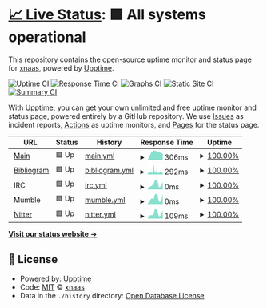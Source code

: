 # [📈 Live Status](https://xnaas.github.io/status-asak): <!--live status--> **🟩 All systems operational**

This repository contains the open-source uptime monitor and status page for [xnaas](https://xnaas.info/), powered by [Upptime](https://github.com/upptime/upptime).

[![Uptime CI](https://github.com/xnaas/status-asak/workflows/Uptime%20CI/badge.svg)](https://github.com/xnaas/status-asak/actions?query=workflow%3A%22Uptime+CI%22)
[![Response Time CI](https://github.com/xnaas/status-asak/workflows/Response%20Time%20CI/badge.svg)](https://github.com/xnaas/status-asak/actions?query=workflow%3A%22Response+Time+CI%22)
[![Graphs CI](https://github.com/xnaas/status-asak/workflows/Graphs%20CI/badge.svg)](https://github.com/xnaas/status-asak/actions?query=workflow%3A%22Graphs+CI%22)
[![Static Site CI](https://github.com/xnaas/status-asak/workflows/Static%20Site%20CI/badge.svg)](https://github.com/xnaas/status-asak/actions?query=workflow%3A%22Static+Site+CI%22)
[![Summary CI](https://github.com/xnaas/status-asak/workflows/Summary%20CI/badge.svg)](https://github.com/xnaas/status-asak/actions?query=workflow%3A%22Summary+CI%22)

With [Upptime](https://upptime.js.org), you can get your own unlimited and free uptime monitor and status page, powered entirely by a GitHub repository. We use [Issues](https://github.com/xnaas/status-asak/issues) as incident reports, [Actions](https://github.com/xnaas/status-asak/actions) as uptime monitors, and [Pages](https://xnaas.github.io/status-asak) for the status page.

<!--start: status pages-->
<!-- This summary is generated by Upptime (https://github.com/upptime/upptime) -->
<!-- Do not edit this manually, your changes will be overwritten -->
<!-- prettier-ignore -->
| URL | Status | History | Response Time | Uptime |
| --- | ------ | ------- | ------------- | ------ |
| <img alt="" src="https://favicons.githubusercontent.com/actionsack.com" height="13"> [Main](https://actionsack.com) | 🟩 Up | [main.yml](https://github.com/xnaas/status-asak/commits/HEAD/history/main.yml) | <details><summary><img alt="Response time graph" src="./graphs/main/response-time-week.png" height="20"> 306ms</summary><br><a href="https://xnaas.github.io/status-asak/history/main"><img alt="Response time 306" src="https://img.shields.io/endpoint?url=https%3A%2F%2Fraw.githubusercontent.com%2Fxnaas%2Fstatus-asak%2FHEAD%2Fapi%2Fmain%2Fresponse-time.json"></a><br><a href="https://xnaas.github.io/status-asak/history/main"><img alt="24-hour response time 306" src="https://img.shields.io/endpoint?url=https%3A%2F%2Fraw.githubusercontent.com%2Fxnaas%2Fstatus-asak%2FHEAD%2Fapi%2Fmain%2Fresponse-time-day.json"></a><br><a href="https://xnaas.github.io/status-asak/history/main"><img alt="7-day response time 306" src="https://img.shields.io/endpoint?url=https%3A%2F%2Fraw.githubusercontent.com%2Fxnaas%2Fstatus-asak%2FHEAD%2Fapi%2Fmain%2Fresponse-time-week.json"></a><br><a href="https://xnaas.github.io/status-asak/history/main"><img alt="30-day response time 306" src="https://img.shields.io/endpoint?url=https%3A%2F%2Fraw.githubusercontent.com%2Fxnaas%2Fstatus-asak%2FHEAD%2Fapi%2Fmain%2Fresponse-time-month.json"></a><br><a href="https://xnaas.github.io/status-asak/history/main"><img alt="1-year response time 306" src="https://img.shields.io/endpoint?url=https%3A%2F%2Fraw.githubusercontent.com%2Fxnaas%2Fstatus-asak%2FHEAD%2Fapi%2Fmain%2Fresponse-time-year.json"></a></details> | <details><summary><a href="https://xnaas.github.io/status-asak/history/main">100.00%</a></summary><a href="https://xnaas.github.io/status-asak/history/main"><img alt="All-time uptime 100.00%" src="https://img.shields.io/endpoint?url=https%3A%2F%2Fraw.githubusercontent.com%2Fxnaas%2Fstatus-asak%2FHEAD%2Fapi%2Fmain%2Fuptime.json"></a><br><a href="https://xnaas.github.io/status-asak/history/main"><img alt="24-hour uptime 100.00%" src="https://img.shields.io/endpoint?url=https%3A%2F%2Fraw.githubusercontent.com%2Fxnaas%2Fstatus-asak%2FHEAD%2Fapi%2Fmain%2Fuptime-day.json"></a><br><a href="https://xnaas.github.io/status-asak/history/main"><img alt="7-day uptime 100.00%" src="https://img.shields.io/endpoint?url=https%3A%2F%2Fraw.githubusercontent.com%2Fxnaas%2Fstatus-asak%2FHEAD%2Fapi%2Fmain%2Fuptime-week.json"></a><br><a href="https://xnaas.github.io/status-asak/history/main"><img alt="30-day uptime 100.00%" src="https://img.shields.io/endpoint?url=https%3A%2F%2Fraw.githubusercontent.com%2Fxnaas%2Fstatus-asak%2FHEAD%2Fapi%2Fmain%2Fuptime-month.json"></a><br><a href="https://xnaas.github.io/status-asak/history/main"><img alt="1-year uptime 100.00%" src="https://img.shields.io/endpoint?url=https%3A%2F%2Fraw.githubusercontent.com%2Fxnaas%2Fstatus-asak%2FHEAD%2Fapi%2Fmain%2Fuptime-year.json"></a></details>
| <img alt="" src="https://favicons.githubusercontent.com/bib.actionsack.com" height="13"> [Bibliogram](https://bib.actionsack.com) | 🟩 Up | [bibliogram.yml](https://github.com/xnaas/status-asak/commits/HEAD/history/bibliogram.yml) | <details><summary><img alt="Response time graph" src="./graphs/bibliogram/response-time-week.png" height="20"> 292ms</summary><br><a href="https://xnaas.github.io/status-asak/history/bibliogram"><img alt="Response time 292" src="https://img.shields.io/endpoint?url=https%3A%2F%2Fraw.githubusercontent.com%2Fxnaas%2Fstatus-asak%2FHEAD%2Fapi%2Fbibliogram%2Fresponse-time.json"></a><br><a href="https://xnaas.github.io/status-asak/history/bibliogram"><img alt="24-hour response time 292" src="https://img.shields.io/endpoint?url=https%3A%2F%2Fraw.githubusercontent.com%2Fxnaas%2Fstatus-asak%2FHEAD%2Fapi%2Fbibliogram%2Fresponse-time-day.json"></a><br><a href="https://xnaas.github.io/status-asak/history/bibliogram"><img alt="7-day response time 292" src="https://img.shields.io/endpoint?url=https%3A%2F%2Fraw.githubusercontent.com%2Fxnaas%2Fstatus-asak%2FHEAD%2Fapi%2Fbibliogram%2Fresponse-time-week.json"></a><br><a href="https://xnaas.github.io/status-asak/history/bibliogram"><img alt="30-day response time 292" src="https://img.shields.io/endpoint?url=https%3A%2F%2Fraw.githubusercontent.com%2Fxnaas%2Fstatus-asak%2FHEAD%2Fapi%2Fbibliogram%2Fresponse-time-month.json"></a><br><a href="https://xnaas.github.io/status-asak/history/bibliogram"><img alt="1-year response time 292" src="https://img.shields.io/endpoint?url=https%3A%2F%2Fraw.githubusercontent.com%2Fxnaas%2Fstatus-asak%2FHEAD%2Fapi%2Fbibliogram%2Fresponse-time-year.json"></a></details> | <details><summary><a href="https://xnaas.github.io/status-asak/history/bibliogram">100.00%</a></summary><a href="https://xnaas.github.io/status-asak/history/bibliogram"><img alt="All-time uptime 100.00%" src="https://img.shields.io/endpoint?url=https%3A%2F%2Fraw.githubusercontent.com%2Fxnaas%2Fstatus-asak%2FHEAD%2Fapi%2Fbibliogram%2Fuptime.json"></a><br><a href="https://xnaas.github.io/status-asak/history/bibliogram"><img alt="24-hour uptime 100.00%" src="https://img.shields.io/endpoint?url=https%3A%2F%2Fraw.githubusercontent.com%2Fxnaas%2Fstatus-asak%2FHEAD%2Fapi%2Fbibliogram%2Fuptime-day.json"></a><br><a href="https://xnaas.github.io/status-asak/history/bibliogram"><img alt="7-day uptime 100.00%" src="https://img.shields.io/endpoint?url=https%3A%2F%2Fraw.githubusercontent.com%2Fxnaas%2Fstatus-asak%2FHEAD%2Fapi%2Fbibliogram%2Fuptime-week.json"></a><br><a href="https://xnaas.github.io/status-asak/history/bibliogram"><img alt="30-day uptime 100.00%" src="https://img.shields.io/endpoint?url=https%3A%2F%2Fraw.githubusercontent.com%2Fxnaas%2Fstatus-asak%2FHEAD%2Fapi%2Fbibliogram%2Fuptime-month.json"></a><br><a href="https://xnaas.github.io/status-asak/history/bibliogram"><img alt="1-year uptime 100.00%" src="https://img.shields.io/endpoint?url=https%3A%2F%2Fraw.githubusercontent.com%2Fxnaas%2Fstatus-asak%2FHEAD%2Fapi%2Fbibliogram%2Fuptime-year.json"></a></details>
| <img alt="" src="https://favicons.githubusercontent.com/null" height="13"> IRC | 🟩 Up | [irc.yml](https://github.com/xnaas/status-asak/commits/HEAD/history/irc.yml) | <details><summary><img alt="Response time graph" src="./graphs/irc/response-time-week.png" height="20"> 0ms</summary><br><a href="https://xnaas.github.io/status-asak/history/irc"><img alt="Response time 0" src="https://img.shields.io/endpoint?url=https%3A%2F%2Fraw.githubusercontent.com%2Fxnaas%2Fstatus-asak%2FHEAD%2Fapi%2Firc%2Fresponse-time.json"></a><br><a href="https://xnaas.github.io/status-asak/history/irc"><img alt="24-hour response time 0" src="https://img.shields.io/endpoint?url=https%3A%2F%2Fraw.githubusercontent.com%2Fxnaas%2Fstatus-asak%2FHEAD%2Fapi%2Firc%2Fresponse-time-day.json"></a><br><a href="https://xnaas.github.io/status-asak/history/irc"><img alt="7-day response time 0" src="https://img.shields.io/endpoint?url=https%3A%2F%2Fraw.githubusercontent.com%2Fxnaas%2Fstatus-asak%2FHEAD%2Fapi%2Firc%2Fresponse-time-week.json"></a><br><a href="https://xnaas.github.io/status-asak/history/irc"><img alt="30-day response time 0" src="https://img.shields.io/endpoint?url=https%3A%2F%2Fraw.githubusercontent.com%2Fxnaas%2Fstatus-asak%2FHEAD%2Fapi%2Firc%2Fresponse-time-month.json"></a><br><a href="https://xnaas.github.io/status-asak/history/irc"><img alt="1-year response time 0" src="https://img.shields.io/endpoint?url=https%3A%2F%2Fraw.githubusercontent.com%2Fxnaas%2Fstatus-asak%2FHEAD%2Fapi%2Firc%2Fresponse-time-year.json"></a></details> | <details><summary><a href="https://xnaas.github.io/status-asak/history/irc">100.00%</a></summary><a href="https://xnaas.github.io/status-asak/history/irc"><img alt="All-time uptime 100.00%" src="https://img.shields.io/endpoint?url=https%3A%2F%2Fraw.githubusercontent.com%2Fxnaas%2Fstatus-asak%2FHEAD%2Fapi%2Firc%2Fuptime.json"></a><br><a href="https://xnaas.github.io/status-asak/history/irc"><img alt="24-hour uptime 100.00%" src="https://img.shields.io/endpoint?url=https%3A%2F%2Fraw.githubusercontent.com%2Fxnaas%2Fstatus-asak%2FHEAD%2Fapi%2Firc%2Fuptime-day.json"></a><br><a href="https://xnaas.github.io/status-asak/history/irc"><img alt="7-day uptime 100.00%" src="https://img.shields.io/endpoint?url=https%3A%2F%2Fraw.githubusercontent.com%2Fxnaas%2Fstatus-asak%2FHEAD%2Fapi%2Firc%2Fuptime-week.json"></a><br><a href="https://xnaas.github.io/status-asak/history/irc"><img alt="30-day uptime 100.00%" src="https://img.shields.io/endpoint?url=https%3A%2F%2Fraw.githubusercontent.com%2Fxnaas%2Fstatus-asak%2FHEAD%2Fapi%2Firc%2Fuptime-month.json"></a><br><a href="https://xnaas.github.io/status-asak/history/irc"><img alt="1-year uptime 100.00%" src="https://img.shields.io/endpoint?url=https%3A%2F%2Fraw.githubusercontent.com%2Fxnaas%2Fstatus-asak%2FHEAD%2Fapi%2Firc%2Fuptime-year.json"></a></details>
| <img alt="" src="https://favicons.githubusercontent.com/null" height="13"> Mumble | 🟩 Up | [mumble.yml](https://github.com/xnaas/status-asak/commits/HEAD/history/mumble.yml) | <details><summary><img alt="Response time graph" src="./graphs/mumble/response-time-week.png" height="20"> 0ms</summary><br><a href="https://xnaas.github.io/status-asak/history/mumble"><img alt="Response time 0" src="https://img.shields.io/endpoint?url=https%3A%2F%2Fraw.githubusercontent.com%2Fxnaas%2Fstatus-asak%2FHEAD%2Fapi%2Fmumble%2Fresponse-time.json"></a><br><a href="https://xnaas.github.io/status-asak/history/mumble"><img alt="24-hour response time 0" src="https://img.shields.io/endpoint?url=https%3A%2F%2Fraw.githubusercontent.com%2Fxnaas%2Fstatus-asak%2FHEAD%2Fapi%2Fmumble%2Fresponse-time-day.json"></a><br><a href="https://xnaas.github.io/status-asak/history/mumble"><img alt="7-day response time 0" src="https://img.shields.io/endpoint?url=https%3A%2F%2Fraw.githubusercontent.com%2Fxnaas%2Fstatus-asak%2FHEAD%2Fapi%2Fmumble%2Fresponse-time-week.json"></a><br><a href="https://xnaas.github.io/status-asak/history/mumble"><img alt="30-day response time 0" src="https://img.shields.io/endpoint?url=https%3A%2F%2Fraw.githubusercontent.com%2Fxnaas%2Fstatus-asak%2FHEAD%2Fapi%2Fmumble%2Fresponse-time-month.json"></a><br><a href="https://xnaas.github.io/status-asak/history/mumble"><img alt="1-year response time 0" src="https://img.shields.io/endpoint?url=https%3A%2F%2Fraw.githubusercontent.com%2Fxnaas%2Fstatus-asak%2FHEAD%2Fapi%2Fmumble%2Fresponse-time-year.json"></a></details> | <details><summary><a href="https://xnaas.github.io/status-asak/history/mumble">100.00%</a></summary><a href="https://xnaas.github.io/status-asak/history/mumble"><img alt="All-time uptime 100.00%" src="https://img.shields.io/endpoint?url=https%3A%2F%2Fraw.githubusercontent.com%2Fxnaas%2Fstatus-asak%2FHEAD%2Fapi%2Fmumble%2Fuptime.json"></a><br><a href="https://xnaas.github.io/status-asak/history/mumble"><img alt="24-hour uptime 100.00%" src="https://img.shields.io/endpoint?url=https%3A%2F%2Fraw.githubusercontent.com%2Fxnaas%2Fstatus-asak%2FHEAD%2Fapi%2Fmumble%2Fuptime-day.json"></a><br><a href="https://xnaas.github.io/status-asak/history/mumble"><img alt="7-day uptime 100.00%" src="https://img.shields.io/endpoint?url=https%3A%2F%2Fraw.githubusercontent.com%2Fxnaas%2Fstatus-asak%2FHEAD%2Fapi%2Fmumble%2Fuptime-week.json"></a><br><a href="https://xnaas.github.io/status-asak/history/mumble"><img alt="30-day uptime 100.00%" src="https://img.shields.io/endpoint?url=https%3A%2F%2Fraw.githubusercontent.com%2Fxnaas%2Fstatus-asak%2FHEAD%2Fapi%2Fmumble%2Fuptime-month.json"></a><br><a href="https://xnaas.github.io/status-asak/history/mumble"><img alt="1-year uptime 100.00%" src="https://img.shields.io/endpoint?url=https%3A%2F%2Fraw.githubusercontent.com%2Fxnaas%2Fstatus-asak%2FHEAD%2Fapi%2Fmumble%2Fuptime-year.json"></a></details>
| <img alt="" src="https://favicons.githubusercontent.com/nitter.actionsack.com" height="13"> [Nitter](https://nitter.actionsack.com) | 🟩 Up | [nitter.yml](https://github.com/xnaas/status-asak/commits/HEAD/history/nitter.yml) | <details><summary><img alt="Response time graph" src="./graphs/nitter/response-time-week.png" height="20"> 109ms</summary><br><a href="https://xnaas.github.io/status-asak/history/nitter"><img alt="Response time 109" src="https://img.shields.io/endpoint?url=https%3A%2F%2Fraw.githubusercontent.com%2Fxnaas%2Fstatus-asak%2FHEAD%2Fapi%2Fnitter%2Fresponse-time.json"></a><br><a href="https://xnaas.github.io/status-asak/history/nitter"><img alt="24-hour response time 109" src="https://img.shields.io/endpoint?url=https%3A%2F%2Fraw.githubusercontent.com%2Fxnaas%2Fstatus-asak%2FHEAD%2Fapi%2Fnitter%2Fresponse-time-day.json"></a><br><a href="https://xnaas.github.io/status-asak/history/nitter"><img alt="7-day response time 109" src="https://img.shields.io/endpoint?url=https%3A%2F%2Fraw.githubusercontent.com%2Fxnaas%2Fstatus-asak%2FHEAD%2Fapi%2Fnitter%2Fresponse-time-week.json"></a><br><a href="https://xnaas.github.io/status-asak/history/nitter"><img alt="30-day response time 109" src="https://img.shields.io/endpoint?url=https%3A%2F%2Fraw.githubusercontent.com%2Fxnaas%2Fstatus-asak%2FHEAD%2Fapi%2Fnitter%2Fresponse-time-month.json"></a><br><a href="https://xnaas.github.io/status-asak/history/nitter"><img alt="1-year response time 109" src="https://img.shields.io/endpoint?url=https%3A%2F%2Fraw.githubusercontent.com%2Fxnaas%2Fstatus-asak%2FHEAD%2Fapi%2Fnitter%2Fresponse-time-year.json"></a></details> | <details><summary><a href="https://xnaas.github.io/status-asak/history/nitter">100.00%</a></summary><a href="https://xnaas.github.io/status-asak/history/nitter"><img alt="All-time uptime 100.00%" src="https://img.shields.io/endpoint?url=https%3A%2F%2Fraw.githubusercontent.com%2Fxnaas%2Fstatus-asak%2FHEAD%2Fapi%2Fnitter%2Fuptime.json"></a><br><a href="https://xnaas.github.io/status-asak/history/nitter"><img alt="24-hour uptime 100.00%" src="https://img.shields.io/endpoint?url=https%3A%2F%2Fraw.githubusercontent.com%2Fxnaas%2Fstatus-asak%2FHEAD%2Fapi%2Fnitter%2Fuptime-day.json"></a><br><a href="https://xnaas.github.io/status-asak/history/nitter"><img alt="7-day uptime 100.00%" src="https://img.shields.io/endpoint?url=https%3A%2F%2Fraw.githubusercontent.com%2Fxnaas%2Fstatus-asak%2FHEAD%2Fapi%2Fnitter%2Fuptime-week.json"></a><br><a href="https://xnaas.github.io/status-asak/history/nitter"><img alt="30-day uptime 100.00%" src="https://img.shields.io/endpoint?url=https%3A%2F%2Fraw.githubusercontent.com%2Fxnaas%2Fstatus-asak%2FHEAD%2Fapi%2Fnitter%2Fuptime-month.json"></a><br><a href="https://xnaas.github.io/status-asak/history/nitter"><img alt="1-year uptime 100.00%" src="https://img.shields.io/endpoint?url=https%3A%2F%2Fraw.githubusercontent.com%2Fxnaas%2Fstatus-asak%2FHEAD%2Fapi%2Fnitter%2Fuptime-year.json"></a></details>

<!--end: status pages-->

[**Visit our status website →**](https://xnaas.github.io/status-asak)

## 📄 License

- Powered by: [Upptime](https://github.com/upptime/upptime)
- Code: [MIT](./LICENSE) © [xnaas](https://xnaas.info/)
- Data in the `./history` directory: [Open Database License](https://opendatacommons.org/licenses/odbl/1-0/)

